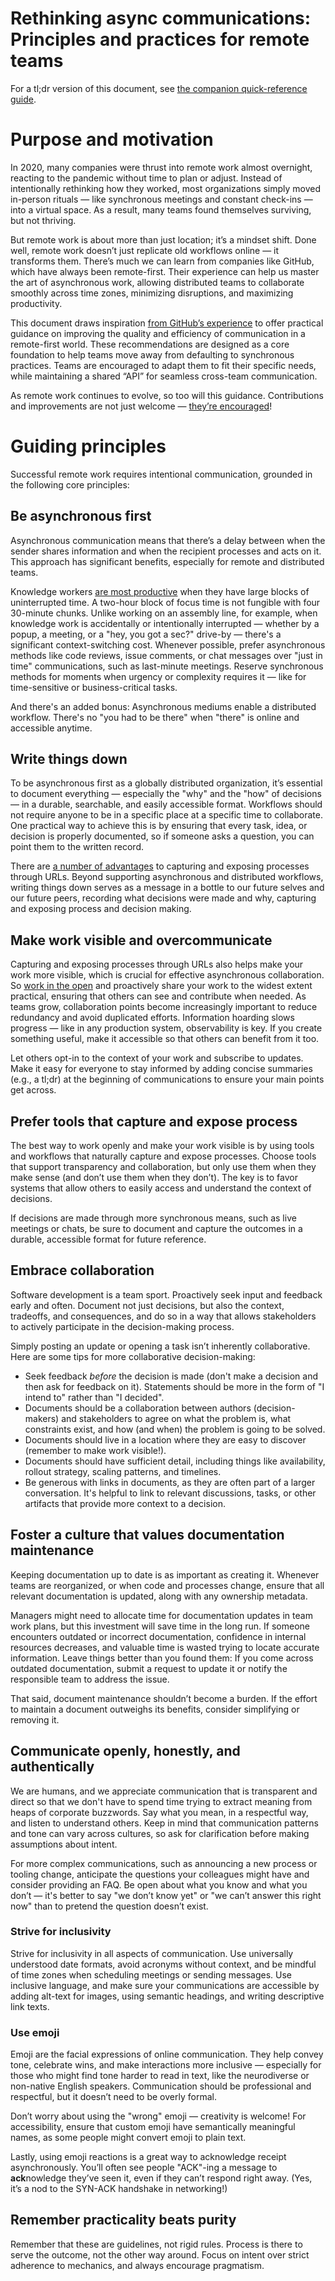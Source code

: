 # Rethinking async communications: Principles and practices for remote teams

For a tl;dr version of this document, see [the companion quick-reference guide](./quick-ref.md).

# Purpose and motivation

In 2020, many companies were thrust into remote work almost overnight, reacting to the pandemic without time to plan or adjust. Instead of intentionally rethinking how they worked, most organizations simply moved in-person rituals — like synchronous meetings and constant check-ins — into a virtual space. As a result, many teams found themselves surviving, but not thriving.

But remote work is about more than just location; it’s a mindset shift. Done well, remote work doesn’t just replicate old workflows online — it transforms them. There’s much we can learn from companies like GitHub, which have always been remote-first. Their experience can help us master the art of asynchronous work, allowing distributed teams to collaborate smoothly across time zones, minimizing disruptions, and maximizing productivity.

This document draws inspiration [from GitHub’s experience](https://github.com/github/how-engineering-communicates) to offer practical guidance on improving the quality and efficiency of communication in a remote-first world. These recommendations are designed as a core foundation to help teams move away from defaulting to synchronous practices. Teams are encouraged to adapt them to fit their specific needs, while maintaining a shared “API” for seamless cross-team communication.

As remote work continues to evolve, so too will this guidance. Contributions and improvements are not just welcome — [they’re encouraged](.github/CONTRIBUTING.md)!

# Guiding principles

Successful remote work requires intentional communication, grounded in the following core principles:

## Be asynchronous first

Asynchronous communication means that there’s a delay between when the sender shares information and when the recipient processes and acts on it. This approach has significant benefits, especially for remote and distributed teams.

Knowledge workers [are most productive](https://en.wikipedia.org/wiki/Flow_(psychology)) when they have large blocks of uninterrupted time. A two-hour block of focus time is not fungible with four 30-minute chunks. Unlike working on an assembly line, for example, when knowledge work is accidentally or intentionally interrupted — whether by a popup, a meeting, or a "hey, you got a sec?" drive-by — there's a significant context-switching cost. Whenever possible, prefer asynchronous methods like code reviews, issue comments, or chat messages over "just in time" communications, such as last-minute meetings. Reserve synchronous methods for moments when urgency or complexity requires it — like for time-sensitive or business-critical tasks.

And there's an added bonus: Asynchronous mediums enable a distributed workflow. There's no "you had to be there" when "there" is online and accessible anytime.

## Write things down

To be asynchronous first as a globally distributed organization, it’s essential to document everything — especially the "why" and the "how" of decisions — in a durable, searchable, and easily accessible format. Workflows should not require anyone to be in a specific place at a specific time to collaborate. One practical way to achieve this is by ensuring that every task, idea, or decision is properly documented, so if someone asks a question, you can point them to the written record.

There are [a number of advantages](https://ben.balter.com/2015/11/12/why-urls/#the-value-of-giving-concepts-urls) to capturing and exposing processes through URLs. Beyond supporting asynchronous and distributed workflows, writing things down serves as a message in a bottle to our future selves and our future peers, recording what decisions were made and why, capturing and exposing process and decision making.

## Make work visible and overcommunicate

Capturing and exposing processes through URLs also helps make your work more visible, which is crucial for effective asynchronous collaboration. So [work in the open](https://ben.balter.com/2022/02/16/leaders-show-their-work/) and proactively share your work to the widest extent practical, ensuring that others can see and contribute when needed. As teams grow, collaboration points become increasingly important to reduce redundancy and avoid duplicated efforts. Information hoarding slows progress — like in any production system, observability is key. If you create something useful, make it accessible so that others can benefit from it too.

Let others opt-in to the context of your work and subscribe to updates. Make it easy for everyone to stay informed by adding concise summaries (e.g., a tl;dr) at the beginning of communications to ensure your main points get across.

## Prefer tools that capture and expose process

The best way to work openly and make your work visible is by using tools and workflows that naturally capture and expose processes. Choose tools that support transparency and collaboration, but only use them when they make sense (and don’t use them when they don’t). The key is to favor systems that allow others to easily access and understand the context of decisions.

If decisions are made through more synchronous means, such as live meetings or chats, be sure to document and capture the outcomes in a durable, accessible format for future reference.

## Embrace collaboration

Software development is a team sport. Proactively seek input and feedback early and often. Document not just decisions, but also the context, tradeoffs, and consequences, and do so in a way that allows stakeholders to actively participate in the decision-making process.

Simply posting an update or opening a task isn’t inherently collaborative. Here are some tips for more collaborative decision-making:

* Seek feedback _before_ the decision is made (don't make a decision and then ask for feedback on it). Statements should be more in the form of "I intend to" rather than "I decided".
* Documents should be a collaboration between authors (decision-makers) and stakeholders to agree on what the problem is, what constraints exist, and how (and when) the problem is going to be solved.
* Documents should live in a location where they are easy to discover (remember to make work visible!).
* Documents should have sufficient detail, including things like availability, rollout strategy, scaling patterns, and timelines.
* Be generous with links in documents, as they are often part of a larger conversation. It's helpful to link to relevant discussions, tasks, or other artifacts that provide more context to a decision.

## Foster a culture that values documentation maintenance

Keeping documentation up to date is as important as creating it. Whenever teams are reorganized, or when code and processes change, ensure that all relevant documentation is updated, along with any ownership metadata.

Managers might need to allocate time for documentation updates in team work plans, but this investment will save time in the long run. If someone encounters outdated or incorrect documentation, confidence in internal resources decreases, and valuable time is wasted trying to locate accurate information. Leave things better than you found them: If you come across outdated documentation, submit a request to update it or notify the responsible team to address the issue.

That said, document maintenance shouldn’t become a burden. If the effort to maintain a document outweighs its benefits, consider simplifying or removing it.

## Communicate openly, honestly, and authentically

We are humans, and we appreciate communication that is transparent and direct so that we don't have to spend time trying to extract meaning from heaps of corporate buzzwords. Say what you mean, in a respectful way, and listen to understand others. Keep in mind that communication patterns and tone can vary across cultures, so ask for clarification before making assumptions about intent.

For more complex communications, such as announcing a new process or tooling change, anticipate the questions your colleagues might have and consider providing an FAQ. Be open about what you know and what you don’t — it's better to say "we don’t know yet" or "we can’t answer this right now" than to pretend the question doesn’t exist.

### Strive for inclusivity

Strive for inclusivity in all aspects of communication. Use universally understood date formats, avoid acronyms without context, and be mindful of time zones when scheduling meetings or sending messages. Use inclusive language, and make sure your communications are accessible by adding alt-text for images, using semantic headings, and writing descriptive link texts.

### Use emoji

Emoji are the facial expressions of online communication. They help convey tone, celebrate wins, and make interactions more inclusive — especially for those who might find tone harder to read in text, like the neurodiverse or non-native English speakers. Communication should be professional and respectful, but it doesn’t need to be overly formal.

Don’t worry about using the "wrong" emoji — creativity is welcome! For accessibility, ensure that custom emoji have semantically meaningful names, as some people might convert emoji to plain text.

Lastly, using emoji reactions is a great way to acknowledge receipt asynchronously. You’ll often see people "ACK"-ing a message to **ack**nowledge they’ve seen it, even if they can’t respond right away. (Yes, it’s a nod to the SYN-ACK handshake in networking!)

## Remember practicality beats purity

Remember that these are guidelines, not rigid rules. Process is there to serve the outcome, not the other way around. Focus on intent over strict adherence to mechanics, and always encourage pragmatism.
